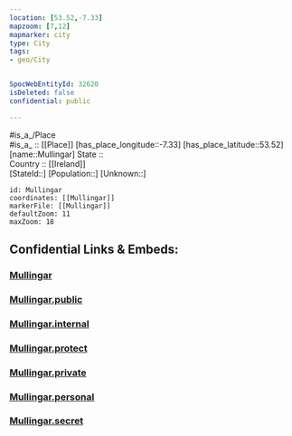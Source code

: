```yaml
---
location: [53.52,-7.33] 
mapzoom: [7,12] 
mapmarker: city 
type: City
tags:
- geo/City


SpocWebEntityId: 32620
isDeleted: false
confidential: public

---
```

#is_a_/Place  
#is_a_ :: [[Place]] 
[has_place_longitude::-7.33] 
[has_place_latitude::53.52] 
[name::Mullingar] 
State ::  
Country :: [[Ireland]]  
[StateId::] 
[Population::] 
[Unknown::] 


```leaflet
id: Mullingar
coordinates: [[Mullingar]] 
markerFile: [[Mullingar]] 
defaultZoom: 11 
maxZoom: 18
```


## Confidential Links & Embeds: 

### [Mullingar](/_Standards/Earth/Continent/Europe/Europe~North/Ireland/Ireland,Provinces/Leinster/Westmeath/City/Mullingar.md) 

### [Mullingar.public](/_public/Earth/Continent/Europe/Europe~North/Ireland/Ireland,Provinces/Leinster/Westmeath/City/Mullingar.public.md) 

### [Mullingar.internal](/_internal/Earth/Continent/Europe/Europe~North/Ireland/Ireland,Provinces/Leinster/Westmeath/City/Mullingar.internal.md) 

### [Mullingar.protect](/_protect/Earth/Continent/Europe/Europe~North/Ireland/Ireland,Provinces/Leinster/Westmeath/City/Mullingar.protect.md) 

### [Mullingar.private](/_private/Earth/Continent/Europe/Europe~North/Ireland/Ireland,Provinces/Leinster/Westmeath/City/Mullingar.private.md) 

### [Mullingar.personal](/_personal/Earth/Continent/Europe/Europe~North/Ireland/Ireland,Provinces/Leinster/Westmeath/City/Mullingar.personal.md) 

### [Mullingar.secret](/_secret/Earth/Continent/Europe/Europe~North/Ireland/Ireland,Provinces/Leinster/Westmeath/City/Mullingar.secret.md)

